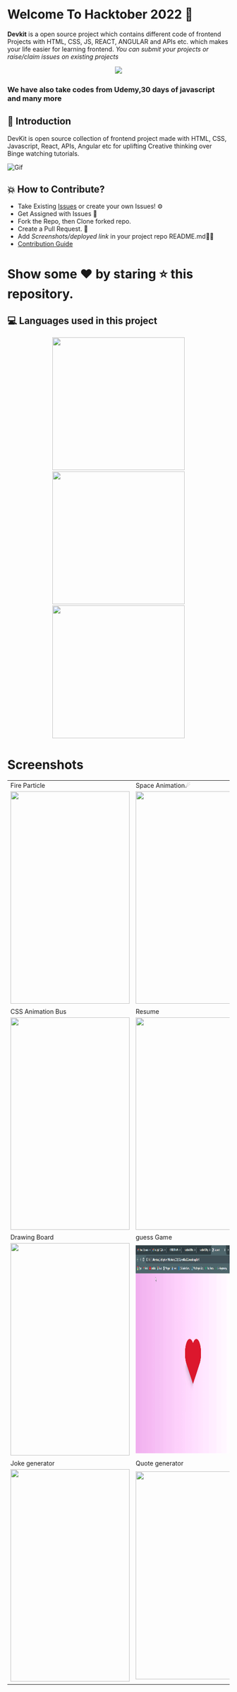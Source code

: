 # Welcome To Hacktober 2022 👋


**Devkit** is a open source project which contains different code of frontend Projects with HTML, CSS, JS, REACT, ANGULAR and APIs etc. which makes your life easier for learning frontend. *You can submit your projects or raise/claim issues on existing projects*

<p align="center">
    <a href="https://www.youtube.com/watch?v=nkuYH40cjo4"><img src="https://res.cloudinary.com/practicaldev/image/fetch/s---vBDpdf1--/c_limit%2Cf_auto%2Cfl_progressive%2Cq_auto%2Cw_880/https://dev-to-uploads.s3.amazonaws.com/uploads/articles/4u3t0x3fd6ikuzkro5mh.PNG" />
    </a>


### We have also take codes from Udemy,30 days of javascript and many more

## 📌 Introduction

DevKit is open source collection of frontend project made with HTML, CSS, Javascript, React, APIs, Angular etc for uplifting Creative thinking over Binge watching tutorials.

    
![Gif](https://user-images.githubusercontent.com/56559378/138270197-ef0e88a9-d2bf-4ef3-a413-d053acdec0a6.gif)


## 💥 How to Contribute?


- Take Existing [Issues](https://github.com/anjali1102/Hacktober2022/issues) or create your own Issues! ⚙️
- Get Assigned with Issues 🤖
- Fork the Repo, then Clone forked repo.
- Create a Pull Request. 🏃‍
- Add *Screenshots/deployed link* in your project repo README.md🥺🥺
- [Contribution Guide](https://github.com/anjali1102/Hacktober2021/blob/master/CONTRIBUTING.md)

# Show some ❤️ by staring ⭐️ this repository.

## 💻 Languages used in this project

<p align="center">
<img height="300" width ="300" src = "https://www.freepnglogos.com/uploads/javascript-png/logo-html5-js-css3-png-transparent-logo-4.png"></img>
<img height="300" width ="300" src = "https://reactjs.org/logo-og.png"></img>
<img height="300" width ="300" src = "https://www.syncfusion.com/blogs/wp-content/uploads/2020/07/Top-6-Front-End-Web-Development-Tools-to-Increase-Your-Productivity-in-2020-1.jpg"></img>

# Screenshots 
<table>
  <tr>
    <td>Fire Particle</td>
     <td>Space Animation☄</td>
     <td>Brick Breaker</td>
  </tr>
  <tr>
    <td><img src="https://github.com/anjali1102/Hacktober2022/blob/master/Project%20Screenshots/Fire%20particle%20generator.png" width=270 height=480></td>
    <td><img src="https://github.com/anjali1102/Hacktober2022/blob/master/Project%20Screenshots/space-animation.gif" width=270 height=480></td>
    <td><img src="https://github.com/anjali1102/Hacktober2022/blob/master/Project%20Screenshots/brick%20breaker%20ss.png" width=270 height=480></td>
  </tr>
  <tr>
    <td>CSS Animation Bus</td>
     <td>Resume</td>
     <td>Confetti Animation</td>
  </tr>
  <tr>
    <td><img src="https://github.com/anjali1102/Hacktober2022/blob/master/Project%20Screenshots/css%20svg.png" width=270 height=480></td>
    <td><img src="https://github.com/anjali1102/Hacktober2022/blob/master/Project%20Screenshots/resume-demo.png" width=270 height=480></td>
    <td><img src="https://github.com/anjali1102/Hacktober2022/blob/master/Project%20Screenshots/confetti-animation.gif" width=270 height=480></td>
  </tr>
    <tr>
    <td>Drawing Board</td>
     <td>guess Game</td>
     <td>Guess Number</td>
  </tr>
  <tr>
    <td><img src="https://github.com/anjali1102/Hacktober2022/blob/master/Project%20Screenshots/team-editor-ss.png" width=270 height=480></td>
    <td><img src="./HeartBeatAnimation/pic.gif" width=260 height=470></td>
    <td><img src="https://github.com/anjali1102/Hacktober2022/blob/master/Project%20Screenshots/guess-game.png" width=270 height=480></td>
  </tr>
  <tr>
    <td>Joke generator</td>
    <td>Quote generator</td>
    <td>REACT~PASSWORD~GENERATOR</td>
  </tr>
  <tr>
    <td><img src="https://github.com/anjali1102/Hacktober2022/blob/master/Project%20Screenshots/joke-generator.png" width=270 height=480></td>
    <td><img src="https://github.com/anjali1102/Hacktober2022/blob/master/Project%20Screenshots/quote-generator.png" width=260 height=470></td>   
    <td><img src="Project Screenshots/random_pass.png" width=260 height=470></td>
  </tr>
    


 </table>

